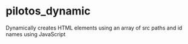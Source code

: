 # pilotos_dynamic
Dynamically creates HTML elements using an array of src paths and id names using JavaScript 
